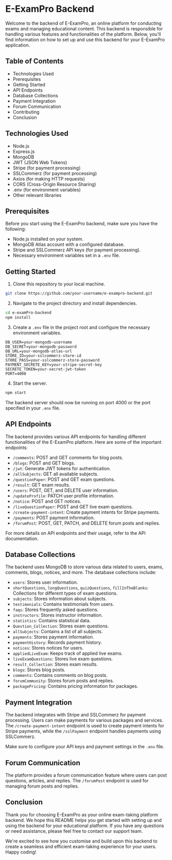 # E-ExamPro Backend

Welcome to the backend of E-ExamPro, an online platform for conducting exams and managing educational content. This backend is responsible for handling various features and functionalities of the platform. Below, you'll find information on how to set up and use this backend for your E-ExamPro application.

## Table of Contents

- Technologies Used
- Prerequisites
- Getting Started
- API Endpoints
- Database Collections
- Payment Integration
- Forum Communication
- Contributing
- Conclusion

## Technologies Used

- Node.js
- Express.js
- MongoDB
- JWT (JSON Web Tokens)
- Stripe (for payment processing)
- SSLCommerz (for payment processing)
- Axios (for making HTTP requests)
- CORS (Cross-Origin Resource Sharing)
- .env (for environment variables)
- Other relevant libraries

## Prerequisites

Before you start using the E-ExamPro backend, make sure you have the following:

- Node.js installed on your system.
- MongoDB Atlas account with a configured database.
- Stripe and SSLCommerz API keys (for payment processing).
- Necessary environment variables set in a `.env` file.

## Getting Started

1. Clone this repository to your local machine.

```bash
git clone https://github.com/your-username/e-exampro-backend.git
```

2. Navigate to the project directory and install dependencies.

```bash
cd e-examPro-backend
npm install
```

3. Create a `.env` file in the project root and configure the necessary environment variables.

```
DB_USER=your-mongodb-username
DB_SECRET=your-mongodb-password
DB_URL=your-mongodb-atlas-url
STORE_ID=your-sslcommerz-store-id
STORE_PASS=your-sslcommerz-store-password
PAYMENT_SECRETE_KEY=your-stripe-secret-key
SECRETE_TOKEN=your-secret-jwt-token
PORT=4000
```

4. Start the server.

```bash
npm start
```

The backend server should now be running on port 4000 or the port specified in your `.env` file.

## API Endpoints

The backend provides various API endpoints for handling different functionalities of the E-ExamPro platform. Here are some of the important endpoints:

- `/comments`: POST and GET comments for blog posts.
- `/blogs`: POST and GET blogs.
- `/jwt`: Generate JWT tokens for authentication.
- `/allSubjects`: GET all available subjects.
- `/questionPaper`: POST and GET exam questions.
- `/result`: GET exam results.
- `/users`: POST, GET, and DELETE user information.
- `/updateProfile`: PATCH user profile information.
- `/notice`: POST and GET notices.
- `/liveQuestionPaper`: POST and GET live exam questions.
- `/create-payment-intent`: Create payment intents for Stripe payments.
- `/payments`: POST payment information.
- `/forumPost`: POST, GET, PATCH, and DELETE forum posts and replies.

For more details on API endpoints and their usage, refer to the API documentation.

## Database Collections

The backend uses MongoDB to store various data related to users, exams, comments, blogs, notices, and more. The database collections include:

- `users`: Stores user information.
- `shortQuestions`, `longQuestions`, `quizQuestions`, `fillInTheBlanks`: Collections for different types of exam questions.
- `subjects`: Stores information about subjects.
- `testimonials`: Contains testimonials from users.
- `faqs`: Stores frequently asked questions.
- `instructors`: Stores instructor information.
- `statistics`: Contains statistical data.
- `Question_Collection`: Stores exam questions.
- `allSubjects`: Contains a list of all subjects.
- `payments`: Stores payment information.
- `paymentHistory`: Records payment history.
- `notices`: Stores notices for users.
- `appliedLiveExam`: Keeps track of applied live exams.
- `liveExamQuestions`: Stores live exam questions.
- `result_Collection`: Stores exam results.
- `blogs`: Stores blog posts.
- `comments`: Contains comments on blog posts.
- `forumCommunity`: Stores forum posts and replies.
- `packagePricing`: Contains pricing information for packages.

## Payment Integration

The backend integrates with Stripe and SSLCommerz for payment processing. Users can make payments for various packages and services. The `/create-payment-intent` endpoint is used to create payment intents for Stripe payments, while the `/sslPayment` endpoint handles payments using SSLCommerz.

Make sure to configure your API keys and payment settings in the `.env` file.

## Forum Communication

The platform provides a forum communication feature where users can post questions, articles, and replies. The `/forumPost` endpoint is used for managing forum posts and replies.

## Conclusion

Thank you for choosing E-ExamPro as your online exam-taking platform backend. We hope this README helps you get started with setting up and using the backend for your educational platform. If you have any questions or need assistance, please feel free to contact our support team.

We're excited to see how you customise and build upon this backend to create a seamless and efficient exam-taking experience for your users. Happy coding!
